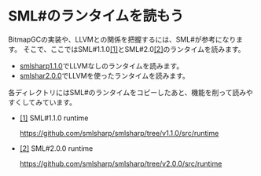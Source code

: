 # SML#のランタイムを読もう

BitmapGCの実装や、LLVMとの関係を把握するには、SML#が参考になります。
そこで、ここではSML#1.1.0<a name="r1"></a>[[1]](#1)とSML#2.0<a name="r1"></a>[[2]](#2)のランタイムを読みます。

- [smlsharp1.1.0](/hsk/docs/gc/bitmap/smlshar1.1.0)でLLVMなしのランタイムを読みます。
- [smlshar2.0.0](/hsk/docs/gc/bitmap/smlshar2.0.0)でLLVMを使ったランタイムを読みます。

各ディレクトリにはSML#のランタイムをコピーしたあと、機能を削って読みやすくしてみています。

- <a name="1"></a>[[1]](#r1) SML#1.1.0 runtime

	https://github.com/smlsharp/smlsharp/tree/v1.1.0/src/runtime

- <a name="2"></a>[[2]](#r2) SML#2.0.0 runtime

	https://github.com/smlsharp/smlsharp/tree/v2.0.0/src/runtime
